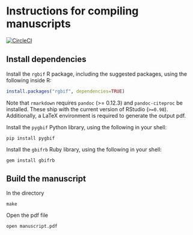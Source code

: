 Instructions for compiling manuscripts
======================================

[![CircleCI](https://circleci.com/gh/sckott/gbifms.svg?style=svg)](https://circleci.com/gh/sckott/gbifms)


Install dependencies
--------------------

Install the `rgbif` R package, including the suggested packages, using the following inside R:

```r
install.packages("rgbif", dependencies=TRUE)
```

Note that `rmarkdown` requires `pandoc` (>= 0.12.3) and `pandoc-citeproc` be installed. These ship with the current version of RStudio (`>=0.98`). Additionally, a LaTeX environment is required to generate the output pdf.


Install the `pygbif` Python library, using the following in your shell:

```shell
pip install pygbif
```

Install the `gbifrb` Ruby library, using the following in your shell:

```shell
gem install gbifrb
```


Build the manuscript
--------------------

In the directory

```
make
```

Open the pdf file

```
open manuscript.pdf
```
